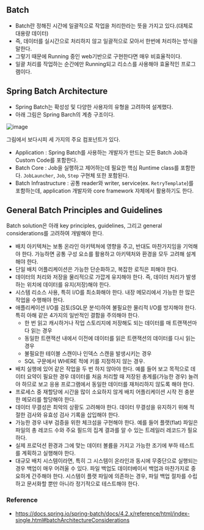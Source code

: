 ## Batch
* Batch란 정해진 시간에 일괄적으로 작업을 처리한라는 뜻을 가지고 있다.(대체로 대용량 데이터)
* 즉, 데이터를 실시간으로 처리하지 않고 일괄적으로 모아서 한번에 처리하는 방식을 말한다.
* 그렇기 때문에 Running 중인 web기반으로 구현한다면 매우 비효율적이다.
* 일괄 처리를 작업하는 순간에만 Running되고 리소스를 사용해야 효율적인 프로그램이다.

## Spring Batch Architecture
* Spring Batch는 확성성 및 다양한 사용자의 유형을 고려하여 설계했다.
* 아래 그림은 Spring Barch의 계층 구조이다.

![image](https://user-images.githubusercontent.com/77063888/205103163-b6257b23-9d73-4d5e-85a1-d8f38789e2d1.png)

그림에서 보다시피 세 가지의 주요 컴포넌트가 있다.
* Application : Spring Batch를 사용하는 개발자가 만드는 모든 Batch Job과 Custom Code를 포함한다.
* Batch Core : Job을 실행하고 제어하는데 필요한 핵심 Runtime class를 포함한다. `JobLauncher`, `Job`, `Step` 구현체 또한 포함된다.
* Batch Infrastructure : 공통 reader와 writer, service(ex. `RetryTemplate`)를 포함하는데, application 개발자와 core framework 자체에서 활용하기도 한다.

## General Batch Principles and Guidelines
Batch solution은 아래 key principles, guidelines, 그리고 general considerations를 고려하여 개발해야 한다.

* 배치 아키텍쳐는 보통 온라인 아키텍쳐에 영향을 주고, 반대도 마찬가지임을 기억해야 한다. 가능하면 공통 구성 요소를 활용하고 아키텍처와 환경을 모두 고려해 설계해야 한다.
* 단일 배치 어플리케이션은 가능한 단순화하고, 복잡한 로직은 피해야 한다.
* 데이터의 처리와 저장을 물리적으로 가깝게 유지해야 한다. 즉, 데이터 처리가 발생하는 위치에 데이터를 유지(저장)해야 한다.
* 시스템 리소스 사용, 특히 I/O를 최소화해야 한다. 내장 메모리에서 가능한 한 많은 작업을 수행해야 한다.
* 애플리케이션 I/O를 검토(SQL문 분석)하여 불필요한 물리적 I/O를 방지해야 한다. 특히 아해 같은 4가지의 일반적인 결함을 주의해야 한다.
  * 한 번 읽고 캐시하거나 작업 스토리지에 저장해도 되는 데이터를 매 트랜잭션마다 읽는 경우
  * 동일한 트랜잭션 내에서 이전에 데이터를 읽은 트랜잭션의 데이터를 다시 읽는 경우
  * 불필요한 테이블 스캔이나 인덱스 스캔을 발생시키는 경우
  * SQL 구문에서 WHERE 적에 키를 지정하지 않는 경우.
*  배치 실행에 있어 같은 작업을 두 번 하지 않아야 한다. 예를 들어 보고 목적으로 데이터 요약이 필요한 경우 데이터를 처음 처리할 때 저장된 총계를(가능한 경우) 늘려야 하므로 보고 응용 프로그램에서 동일한 데이터를 재처리하지 않도록 해야 한다.
*  프로세스 중 재할당에 시간을 많이 소요하지 않게 배치 어플리케이션 시작 전 충분한 메모리를 할당해야 한다.
*  데이터 무결성은 최악의 상황도 고려해야 한다. 데이터 무결성을 유지하기 위해 적절한 검사와 유효성 검사 기록을 삽입해야 한다. 
*  가능한 경우 내부 검증을 위한 체크섬을 구현해야 한다. 예를 들어 플랫(flat) 파일은 파일의 총 레코드 수와 주요 필드의 집계 결과를 알 수 있는 트레일러 레코드가 필요하다.
*  실제 프로덕션 환경과 그에 맞는 데이터 볼륨을 가지고 가능한 조기에 부하 테스트를 계획하고 실행해야 한다.
*  대규모 배치 시스템이라면, 특히 그 시스템이 온라인과 동시에 무중단으로 실행되는 경우 백업이 매우 어려울 수 있다. 파일 백업도 데이터베이서 백업과 마찬가지로 중요하게 간주해야 한다. 시스템이 플랫 파일에 의존하는 경우, 파일 백업 절차를 수립하고 문서화할 뿐만 아니라 정기적으로 테스트해야 한다.


### Reference
* https://docs.spring.io/spring-batch/docs/4.2.x/reference/html/index-single.html#batchArchitectureConsiderations